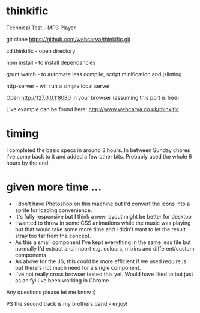 # thinkific

Technical Test - MP3 Player

git clone https://github.com/webcarva/thinkific.git

cd thinkific - open directory

npm install - to install dependancies

grunt watch - to automate less compile, script minification and jslinting

http-server - will run a simple local server

Open http://127.0.0.1:8080 in your browser (assuming this port is free)

Live example can be found here: http://www.webcarva.co.uk/thinkific

# timing

I completed the basic specs in around 3 hours. In between Sunday chores I've come back to it and added a few other bits. Probably used the whole 6 hours by the end.

# given more time ...

* I don't have Photoshop on this machine but I'd convert the icons into a sprite for loading convenience.
* It's fully responsive but I think a new layout might be better for desktop
* I wanted to throw in some CSS animations while the music was playing but that would take some more time and I didn't want to let the result stray too far from the concept.
* As this a small component I've kept everything in the same less file but normally I'd extract and import e.g. colours, mixins and different/custom components
* As above for the JS, this could be more efficient if we used require.js but there's not much need for a single component.
* I've not really cross browser tested this yet. Would have liked to but just as an fyi I've been working in Chrome.

Any questions please let me know :)

PS the second track is my brothers band - enjoy!